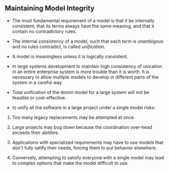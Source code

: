 ## Maintaining Model Integrity

- The most fundamental requirement of a model is that it be internally
  consistent; that its terms always have the same meaning, and that it contain
  no contradictory rules.

- The internal consistency of a model, such that each term is unambigous and no
  rules contradict, is called *unification*.

- A model is meaningless unless it is logically consistent.

- In large systems development to maintain high consistency of unication in an
  entire enterprise system is more trouble than it is worth. It is necessary to
  allow multiple models to develop in different parts of the system in a careful way.

- Total unification of the domin model for a large system will not be feasible or cost-effective.

- to unify all the software in a large project under a single model risks:

1. Too many legacy replacements may be attempted at once.

2. Large projects may bog down because the coordination over-head exceeds their abilities.

3. Applications with specialized requirements may have to use models that don't
   fully satify their needs, forcing them to put behavior elsewhere.

4. Conversely, attempting to satisfy everyone with a single model may lead to
   complex options that make the model difficult to use.
